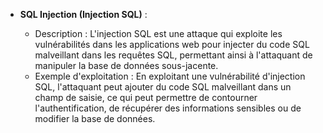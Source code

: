 - **SQL Injection (Injection SQL)** :
    
    - Description : L'injection SQL est une attaque qui exploite les vulnérabilités dans les applications web pour injecter du code SQL malveillant dans les requêtes SQL, permettant ainsi à l'attaquant de manipuler la base de données sous-jacente.
    - Exemple d'exploitation : En exploitant une vulnérabilité d'injection SQL, l'attaquant peut ajouter du code SQL malveillant dans un champ de saisie, ce qui peut permettre de contourner l'authentification, de récupérer des informations sensibles ou de modifier la base de données.